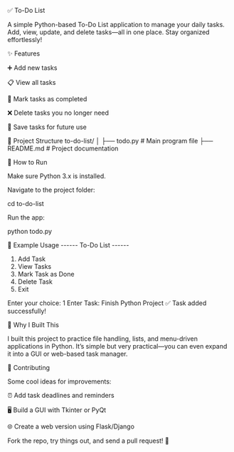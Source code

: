 ✅ To-Do List

A simple Python-based To-Do List application to manage your daily tasks.
Add, view, update, and delete tasks—all in one place. Stay organized effortlessly!

✨ Features

➕ Add new tasks

📋 View all tasks

📝 Mark tasks as completed

❌ Delete tasks you no longer need

💾 Save tasks for future use

📂 Project Structure
to-do-list/
│
├── todo.py       # Main program file
├── README.md     # Project documentation

🚀 How to Run

Make sure Python 3.x is installed.




Navigate to the project folder:

cd to-do-list


Run the app:

python todo.py

📸 Example Usage
------ To-Do List ------
1. Add Task
2. View Tasks
3. Mark Task as Done
4. Delete Task
5. Exit

Enter your choice: 1
Enter Task: Finish Python Project
✅ Task added successfully!

🎯 Why I Built This

I built this project to practice file handling, lists, and menu-driven applications in Python.
It’s simple but very practical—you can even expand it into a GUI or web-based task manager.

🤝 Contributing

Some cool ideas for improvements:

⏰ Add task deadlines and reminders

🖥 Build a GUI with Tkinter or PyQt

🌐 Create a web version using Flask/Django

Fork the repo, try things out, and send a pull request! 🚀
